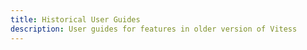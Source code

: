 ```yaml
---
title: Historical User Guides
description: User guides for features in older version of Vitess
---
```


